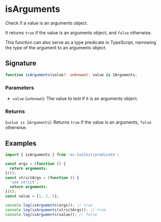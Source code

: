 # isArguments

Check if a value is an arguments object.

It returns `true` if the value is an arguments object, and `false` otherwise.

This function can also serve as a type predicate in TypeScript, narrowing the type of the argument to an arguments object.

## Signature

```typescript
function isArguments(value?: unknown): value is IArguments;
```

### Parameters

- `value` (`unknown`): The value to test if it is an arguments object.

### Returns

(`value is IArguments`): Returns `true` if the value is an arguments, `false` otherwise.

## Examples

```typescript
import { isArguments } from 'es-toolkit/predicate';

const args = (function () {
  return arguments;
})();
const strictArgs = (function () {
  'use strict';
  return arguments;
})();
const value = [1, 2, 3];

console.log(isArguments(args)); // true
console.log(isArguments(strictArgs)); // true
console.log(isArguments(value)); // false
```
